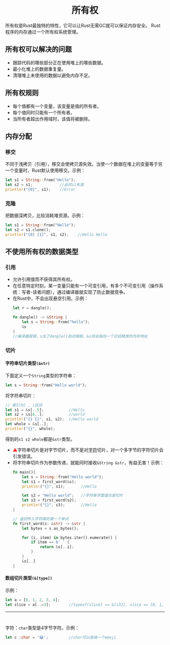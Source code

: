 # <center>所有权</center>

所有权是Rust最独特的特性，它可以让Rust无需GC就可以保证内存安全。
Rust程序的内存通过一个所有权系统管理。

## 所有权可以解决的问题
- 跟踪代码的哪些部分正在使用堆上的哪些数据。
- 最小化堆上的数据重复量。
- 清理堆上未使用的数据以避免内存不足。

## 所有权规则
- 每个值都有一个变量，该变量是值的所有者。
- 每个值同时只能有一个所有者。
- 当所有者超出作用域时，该值将被删除。

## 内存分配

### 移交
不同于浅拷贝（引用），移交会使拷贝源失效。当使一个数据在堆上的变量等于另一个变量时，Rust默认使用移交。示例：
```rust
let s1 = String::from("Hello");
let s2 = s1;            //此时s1失效
println!("{0}", s1);    //Error
```

### 克隆
把数据深拷贝，比较消耗堆资源。示例：
```rust
let s1 = String::from("Hello");
let s2 = s1.clone(); 
println!("{0} {1}", s1, s2);    //Hello Hello
```

## 不使用所有权的数据类型

### 引用
- 允许引用值而不获得其所有权。
- 在任意特定时刻，某一变量只能有一个可变引用，有多个不可变引用（操作系统：写者-读者问题），通过编译器就实现了防止数据竞争。
- 在Rust中，不会出现悬空引用。示例：
  ```rust
  let r = dangle();

  fn dangle() -> &String {
      let s = String::from("hello");
      &s
  } 
  //编译器报错，s出了dangle()自动销毁，&s将会指向一个已经释放的内存地址
  ```

### 切片

#### 字符串切片类型`(&str)`
下面定义一个`String`类型的字符串：
```rust
let s = String::from("Hello world");
```
将字符串切片：
```rust
// 索引为[ , )区间
let s1 = &s[..5];           //Hello
let s2 = &s[6..];           //world
println!("{} {}", s1, s2);  //Hello world
let whole = &s[..];
println!("{}", whole);
```
得到的`s1 s2 whole`都是`&str`类型。
- <font color = red>⚠</font>字符串切片是对字节切片，而不是对[字符](字符)切片，对一个多字节的字符切片会引发错误。
- 将字符串切片作为参数传递，就能同时接收`&String &str`，有益无害！示例：
  ```rust
  fn main(){
      let s = String::from("Hello world");
      let s1 = first_word(&s);
      println!("{}", s1);       //Hello

      let s2 = "Hello world";   //字符串字面值也是切片
      let s3 = first_word(s2);
      println!("{}", s3);       //Hello
  }
  
  // 返回传入字符串的第一个单词
  fn first_word(s: &str) -> &str {
      let bytes = s.as_bytes();

      for (i, item) in bytes.iter().eumerate() {
          if item == b' ' {
              return &s[..i];
          }
      }
      &s[..]
  }
  ```

#### 数组切片类型`(&[type])`
示例：
```rust
let a = [0, 1, 2, 3, 4];
let slice = a[..=3];        //typeof(slice) == &[i32], slice == [0, 1, 2, 3]
```
--- 
#
字符：`char`类型是4字节字符。示例：
```rust
let c :char = '😂';         //char可以容纳一个emoji
```